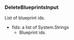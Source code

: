 ### DeleteBlueprintsInput
List of blueprint ids.

- fids: a list of System.Strings
  - Blueprint ids.
